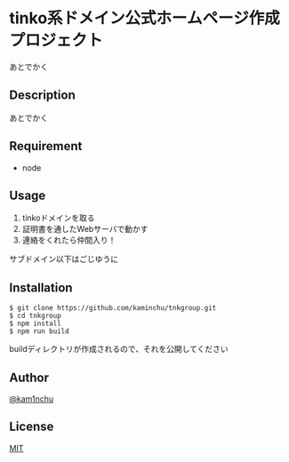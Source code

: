 # tinko系ドメイン公式ホームページ作成プロジェクト

あとでかく

## Description
あとでかく



## Requirement

- node

## Usage

01. tinkoドメインを取る
02. 証明書を通したWebサーバで動かす
03. 連絡をくれたら仲間入り！

サブドメイン以下はごじゆうに

## Installation

    $ git clone https://github.com/kaminchu/tnkgroup.git
    $ cd tnkgroup
    $ npm install
    $ npm run build

buildディレクトリが作成されるので、それを公開してください
## Author

[@kam1nchu](https://twitter.com/kam1nchu)


## License

[MIT](http://b4b4r07.mit-license.org)